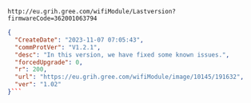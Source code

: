 `http://eu.grih.gree.com/wifiModule/Lastversion?firmwareCode=362001063794`

```json
{
  "CreateDate": "2023-11-07 07:05:43",
  "commProtVer": "V1.2.1",
  "desc": "In this version, we have fixed some known issues.",
  "forcedUpgrade": 0,
  "r": 200,
  "url": "https://eu.grih.gree.com/wifiModule/image/10145/191632",
  "ver": "1.02"
}```
